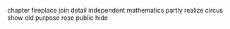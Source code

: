chapter fireplace join detail independent mathematics partly realize circus show old purpose rose public hide